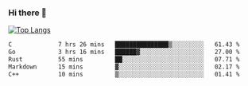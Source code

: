 ### Hi there 👋

<!--
**3Xpl0it3r/3Xpl0it3r** is a ✨ _special_ ✨ repository because its `README.md` (this file) appears on your GitHub profile.

Here are some ideas to get you started:

- 🔭 I’m currently working on ...
- 🌱 I’m currently learning ...
- 👯 I’m looking to collaborate on ...
- 🤔 I’m looking for help with ...
- 💬 Ask me about ...
- 📫 How to reach me: ...
- 😄 Pronouns: ...
- ⚡ Fun fact: ...
-->


[![Top Langs](https://github-readme-stats.vercel.app/api/top-langs/?username=3Xpl0it3r&layout=compact)](https://github.com/3Xpl0it3r/3Xpl0it3r)

<!--START_SECTION:waka-->

```txt
C             7 hrs 26 mins   ███████████████▒░░░░░░░░░   61.43 %
Go            3 hrs 16 mins   ██████▓░░░░░░░░░░░░░░░░░░   27.00 %
Rust          55 mins         ██░░░░░░░░░░░░░░░░░░░░░░░   07.71 %
Markdown      15 mins         ▓░░░░░░░░░░░░░░░░░░░░░░░░   02.17 %
C++           10 mins         ▒░░░░░░░░░░░░░░░░░░░░░░░░   01.41 %
```

<!--END_SECTION:waka-->
